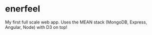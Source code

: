 enerfeel
========
My first full scale web app.  Uses the MEAN stack (MongoDB, Express, Angular, Node) with D3 on top!
